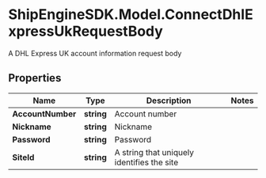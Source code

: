 # ShipEngineSDK.Model.ConnectDhlExpressUkRequestBody
A DHL Express UK account information request body

## Properties

Name | Type | Description | Notes
------------ | ------------- | ------------- | -------------
**AccountNumber** | **string** | Account number | 
**Nickname** | **string** | Nickname | 
**Password** | **string** | Password | 
**SiteId** | **string** | A string that uniquely identifies the site | 


